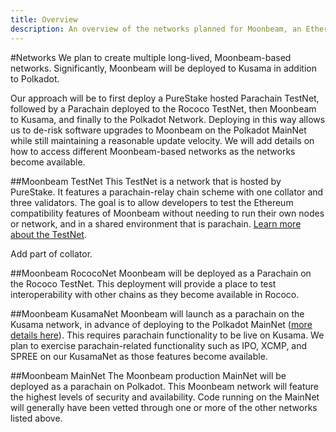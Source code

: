 ```yaml
---
title: Overview
description: An overview of the networks planned for Moonbeam, an Ethereum-compatible smart contract parachain on Polkadot.
---
```


#Networks
We plan to create multiple long-lived, Moonbeam-based networks.  Significantly, Moonbeam will be deployed to Kusama in addition to Polkadot.

Our approach will be to first deploy a PureStake hosted Parachain TestNet, followed by a Parachain deployed to the Rococo TestNet, then Moonbeam to Kusama, and finally to the Polkadot Network.  Deploying in this way allows us to de-risk software upgrades to Moonbeam on the Polkadot MainNet while still maintaining a reasonable update velocity.  We will add details on how to access different Moonbeam-based networks as the networks become available.

##Moonbeam TestNet
This TestNet is a network that is hosted by PureStake. It features a parachain-relay chain scheme with one collator and three validators. The goal is to allow developers to test the Ethereum compatibility features of Moonbeam without needing to run their own nodes or network, and in a shared environment that is parachain. [Learn more about the TestNet](/networks/testnet/).

Add part of collator.

##Moonbeam RococoNet
Moonbeam will be deployed as a Parachain on the Rococo TestNet. This deployment will provide a place to test interoperability with other chains as they become available in Rococo.

##Moonbeam KusamaNet
Moonbeam will launch as a parachain on the Kusama network, in advance of deploying to the Polkadot MainNet ([more details here](https://www.purestake.com/news/moonbeam-on-kusama/)).  This requires parachain functionality to be live on Kusama.  We plan to exercise parachain-related functionality such as IPO, XCMP, and SPREE on our KusamaNet as those features become available.

##Moonbeam MainNet
The Moonbeam production MainNet will be deployed as a parachain on Polkadot.  This Moonbeam network will feature the highest levels of security and availability.  Code running on the MainNet will generally have been vetted through one or more of the other networks listed above.
